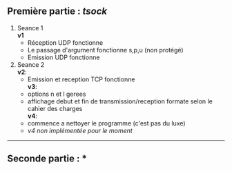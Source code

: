 ## Première partie : *tsock*

1. Seance 1   
	**v1**  
	- Réception UDP fonctionne
	- Le passage d'argument fonctionne s,p,u (non protégé)
	- Emission UDP fonctionne
2. Seance 2  
	**v2**:  
	- Emission et reception TCP fonctionne  
	**v3**:  
	- options n et l gerees  
	- affichage debut et fin de transmission/reception formate selon le cahier des charges  
	**v4**:  
	- commence a nettoyer le programme (c'est pas du luxe)  
	- *v4 non implémentée pour le moment*  
***
## Seconde partie : *
